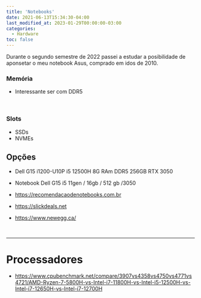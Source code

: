 ```yaml
---
title: 'Notebooks'
date: 2021-06-13T15:34:30-04:00
last_modified_at: 2023-01-29T00:00:00-03:00
categories:
  - Hardware
toc: false
---
```



Durante o segundo semestre de 2022 passei a estudar a posibilidade de aponsetar o meu notebook Asus, comprado em idos de 2010.

### Memória

- Interessante ser com DDR5

<br>

### Slots

- SSDs
- NVMEs

## Opções

- Dell G15 i1200-U10P i5 12500H 8G RAm DDR5 256GB RTX 3050
- Notebook Dell G15 i5 11gen / 16gb / 512 gb /3050

- https://recomendacaodenotebooks.com.br
- https://slickdeals.net
- https://www.newegg.ca/

<br>

---

# Processadores

- https://www.cpubenchmark.net/compare/3907vs4358vs4750vs4771vs4721/AMD-Ryzen-7-5800H-vs-Intel-i7-11800H-vs-Intel-i5-12500H-vs-Intel-i7-12650H-vs-Intel-i7-12700H

